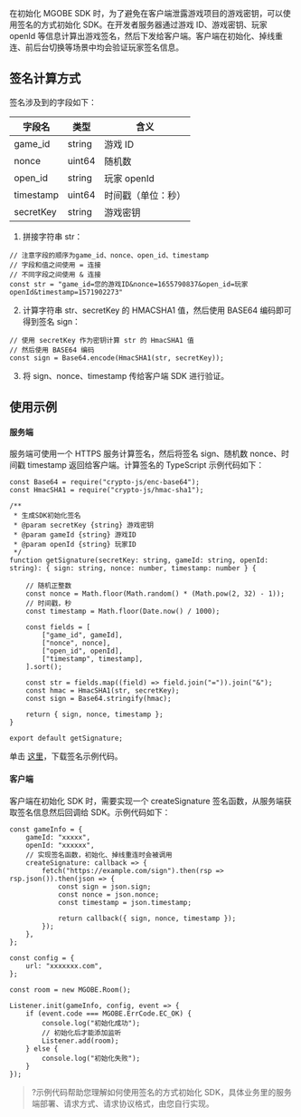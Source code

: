 在初始化 MGOBE SDK 时，为了避免在客户端泄露游戏项目的游戏密钥，可以使用签名的方式初始化 SDK。在开发者服务器通过游戏 ID、游戏密钥、玩家 openId 等信息计算出游戏签名，然后下发给客户端。客户端在初始化、掉线重连、前后台切换等场景中均会验证玩家签名信息。



## 签名计算方式


签名涉及到的字段如下：

|字段名|类型|含义|
|--|--|--|
|game_id|string|游戏 ID|
|nonce|uint64|随机数|
|open_id|string|玩家 openId|
|timestamp|uint64|时间戳（单位：秒）|
|secretKey|string|游戏密钥|

1. 拼接字符串 str：
```
// 注意字段的顺序为game_id、nonce、open_id、timestamp
// 字段和值之间使用 = 连接
// 不同字段之间使用 & 连接
const str = "game_id=您的游戏ID&nonce=1655790837&open_id=玩家openId&timestamp=1571902273"
```
2. 计算字符串 str、secretKey 的 HMACSHA1 值，然后使用 BASE64 编码即可得到签名 sign：
```
// 使用 secretKey 作为密钥计算 str 的 HmacSHA1 值
// 然后使用 BASE64 编码
const sign = Base64.encode(HmacSHA1(str, secretKey));
```
3. 将 sign、nonce、timestamp 传给客户端 SDK 进行验证。

## 使用示例

#### 服务端

服务端可使用一个 HTTPS 服务计算签名，然后将签名 sign、随机数 nonce、时间戳 timestamp 返回给客户端。计算签名的 TypeScript 示例代码如下：

```
const Base64 = require("crypto-js/enc-base64");
const HmacSHA1 = require("crypto-js/hmac-sha1");

/**
 * 生成SDK初始化签名
 * @param secretKey {string} 游戏密钥
 * @param gameId {string} 游戏ID
 * @param openId {string} 玩家ID
 */
function getSignature(secretKey: string, gameId: string, openId: string): { sign: string, nonce: number, timestamp: number } {

	// 随机正整数
	const nonce = Math.floor(Math.random() * (Math.pow(2, 32) - 1));
	// 时间戳，秒
	const timestamp = Math.floor(Date.now() / 1000);

	const fields = [
		["game_id", gameId],
		["nonce", nonce],
		["open_id", openId],
		["timestamp", timestamp],
	].sort();

	const str = fields.map((field) => field.join("=")).join("&");
	const hmac = HmacSHA1(str, secretKey);
	const sign = Base64.stringify(hmac);

	return { sign, nonce, timestamp };
}

export default getSignature;
```

单击 [这里](https://mgobe-1258556906.cos.ap-shanghai.myqcloud.com/sdk_signature.zip)，下载签名示例代码。

#### 客户端

客户端在初始化 SDK 时，需要实现一个 createSignature 签名函数，从服务端获取签名信息然后回调给 SDK。示例代码如下：

```
const gameInfo = {
    gameId: "xxxxx",
    openId: "xxxxxx",
    // 实现签名函数，初始化、掉线重连时会被调用
    createSignature: callback => {
        fetch("https://example.com/sign").then(rsp => rsp.json()).then(json => {
            const sign = json.sign;
            const nonce = json.nonce;
            const timestamp = json.timestamp;

            return callback({ sign, nonce, timestamp });
        });
    },
};

const config = {
    url: "xxxxxxx.com",
};

const room = new MGOBE.Room();

Listener.init(gameInfo, config, event => {
    if (event.code === MGOBE.ErrCode.EC_OK) {
        console.log("初始化成功");
        // 初始化后才能添加监听
        Listener.add(room);
    } else {
        console.log("初始化失败");
    }
});
```
>?示例代码帮助您理解如何使用签名的方式初始化 SDK，具体业务里的服务端部署、请求方式、请求协议格式，由您自行实现。
